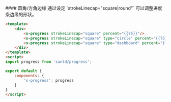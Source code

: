 <text lang="cn">
#### 圆角/方角边缘
通过设定 `strokeLinecap="square|round"` 可以调整进度条边缘的形状。
</text>

```html
<template>
    <div>
        <s-progress strokeLinecap="square" percent="{{75}}"/>
        <s-progress strokeLinecap="square" type="circle" percent="{{75}}"/>
        <s-progress strokeLinecap="square" type="dashboard" percent="{{75}}"/>
    </div>
</template>
<script>
import progress from 'santd/progress';

export default {
    components: {
        's-progress': progress
    }
}
</script>
```
